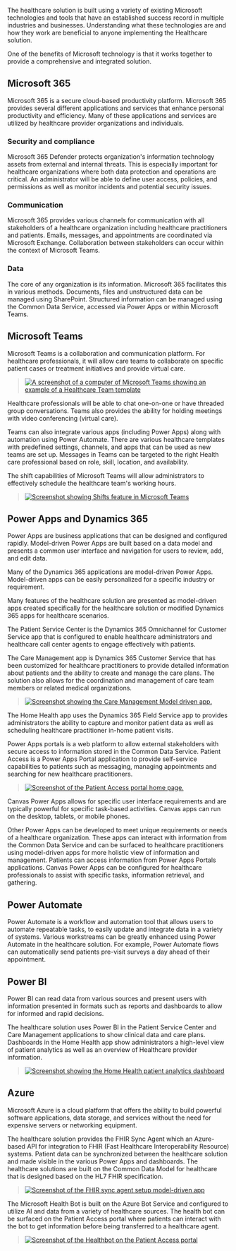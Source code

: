 The healthcare solution is built using a variety of existing Microsoft technologies and tools that have an established success record in multiple industries and businesses. Understanding what these technologies are and how they work are beneficial to anyone implementing the Healthcare solution.

One of the benefits of Microsoft technology is that it works together to provide a comprehensive and integrated solution.

## Microsoft 365

Microsoft 365 is a secure cloud-based productivity platform. Microsoft 365 provides several different applications and services that enhance personal productivity and efficiency. Many of these applications and services are utilized by healthcare provider organizations and individuals.

### Security and compliance

Microsoft 365 Defender protects organization's information technology assets from external and internal threats. This is especially important for healthcare organizations where both data protection and operations are critical. An administrator will be able to define user access, policies, and permissions as well as monitor incidents and potential security issues.

### Communication

Microsoft 365 provides various channels for communication with all stakeholders of a healthcare organization including healthcare practitioners and patients. Emails, messages, and appointments are coordinated via Microsoft Exchange. Collaboration between stakeholders can occur within the context of Microsoft Teams.

### Data

The core of any organization is its information. Microsoft 365 facilitates this in various methods. Documents, files and unstructured data can be managed using SharePoint. Structured information can be managed using the Common Data Service, accessed via Power Apps or within Microsoft Teams.

## Microsoft Teams

Microsoft Teams is a collaboration and communication platform. For healthcare professionals, it will allow care teams to collaborate on specific patient cases or treatment initiatives and provide virtual care.

> [![A screenshot of a computer of Microsoft Teams showing an example of a Healthcare Team template](../media/2-1-teams.png)](../media/2-1-teams.png#lightbox)

Healthcare professionals will be able to chat one-on-one or have threaded group conversations. Teams also provides the ability for holding meetings with video conferencing (virtual care).

Teams can also integrate various apps (including Power Apps) along with automation using Power Automate. There are various healthcare templates with predefined settings, channels, and apps that can be used as new teams are set up. Messages in Teams can be targeted to the right Health care professional based on role, skill, location, and availability.

The shift capabilities of Microsoft Teams will allow administrators to effectively schedule the healthcare team's working hours.

> [![Screenshot showing Shifts feature in Microsoft Teams](../media/2-2-teams.png)](../media/2-2-teams.png#lightbox)

## Power Apps and Dynamics 365

Power Apps are business applications that can be designed and configured rapidly. Model-driven Power Apps are built based on a data model and presents a common user interface and navigation for users to review, add, and edit data.

Many of the Dynamics 365 applications are model-driven Power Apps. Model-driven apps can be easily personalized for a specific industry or requirement.

Many features of the healthcare solution are presented as model-driven apps created specifically for the healthcare solution or modified Dynamics 365 apps for healthcare scenarios.

The Patient Service Center is the Dynamics 365 Omnichannel for Customer Service app that is configured to enable healthcare administrators and healthcare call center agents to engage effectively with patients.

The Care Management app is Dynamics 365 Customer Service that has been customized for healthcare practitioners to provide detailed information about patients and the ability to create and manage the care plans. The solution also allows for the coordination and management of care team members or related medical organizations.

> [![Screenshot showing the Care Management Model driven app.](../media/2-3-dynamics.png)](../media/2-3-dynamics.png#lightbox)

The Home Health app uses the Dynamics 365 Field Service app to provides administrators the ability to capture and monitor patient data as well as scheduling healthcare practitioner in-home patient visits.

Power Apps portals is a web platform to allow external stakeholders with secure access to information stored in the Common Data Service. Patient Access is a Power Apps Portal application to provide self-service capabilities to patients such as messaging, managing appointments and searching for new healthcare practitioners.

> [![Screenshot of the Patient Access portal home page.](../media/2-4-home-health.png)](../media/2-4-home-health.png#lightbox)

Canvas Power Apps allows for specific user interface requirements and are typically powerful for specific task-based activities. Canvas apps can run on the desktop, tablets, or mobile phones.

Other Power Apps can be developed to meet unique requirements or needs of a healthcare organization. These apps can interact with information from the Common Data Service and can be surfaced to healthcare practitioners using model-driven apps for more holistic view of information and management. Patients can access information from Power Apps Portals applications. Canvas Power Apps can be configured for healthcare professionals to assist with specific tasks, information retrieval, and gathering.

## Power Automate

Power Automate is a workflow and automation tool that allows users to automate repeatable tasks, to easily update and integrate data in a variety of systems. Various workstreams can be greatly enhanced using Power Automate in the healthcare solution. For example, Power Automate flows can automatically send patients pre-visit surveys a day ahead of their appointment.

## Power BI

Power BI can read data from various sources and present users with information presented in formats such as reports and dashboards to allow for informed and rapid decisions.

The healthcare solution uses Power BI in the Patient Service Center and Care Management applications to show clinical data and care plans. Dashboards in the Home Health app show administrators a high-level view of patient analytics as well as an overview of Healthcare provider information.

> [![Screenshot showing the Home Health patient analytics dashboard](../media/2-5-power-bi.png)](../media/2-5-power-bi.png#lightbox)

## Azure

Microsoft Azure is a cloud platform that offers the ability to build powerful software applications, data storage, and services without the need for expensive servers or networking equipment.

The healthcare solution provides the FHIR Sync Agent which an Azure-based API for integration to FHIR (Fast Healthcare Interoperability Resource) systems. Patient data can be synchronized between the healthcare solution and made visible in the various Power Apps and dashboards. The healthcare solutions are built on the Common Data Model for healthcare that is designed based on the HL7 FHIR specification.

> [![Screenshot of the FHIR sync agent setup model-driven app](../media/2-6-environments.png)](../media/2-6-environments.png#lightbox)

The Microsoft Health Bot is built on the Azure Bot Service and configured to utilize AI and data from a variety of healthcare sources. The health bot can be surfaced on the Patient Access portal where patients can interact with the bot to get information before being transferred to a healthcare agent.

> [![Screenshot of the Healthbot on the Patient Access portal](../media/2-7-chat-bot.png)](../media/2-7-chat-bot.png#lightbox)
